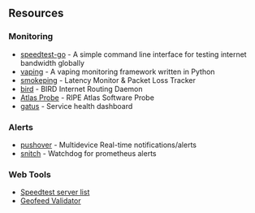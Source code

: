 ## Resources

### Monitoring
- [speedtest-go](https://github.com/showwin/speedtest-go) - A simple command line interface for testing internet bandwidth globally
- [vaping](https://github.com/20c/vaping) - A vaping monitoring framework written in Python
- [smokeping](https://oss.oetiker.ch/smokeping/) - Latency Monitor & Packet Loss Tracker
- [bird](https://bird.network.cz/) - BIRD Internet Routing Daemon
- [Atlas Probe](https://github.com/RIPE-NCC/ripe-atlas-software-probe) - RIPE Atlas Software Probe
- [gatus](https://github.com/TwinProduction/gatus) - Service health dashboard

### Alerts
- [pushover](https://pushover.net/) - Multidevice Real-time notifications/alerts
- [snitch](https://github.com/rotkonetworks/snitch) - Watchdog for prometheus alerts

### Web Tools
- [Speedtest server list](https://williamyaps.github.io/wlmjavascript/servercli.html)
- [Geofeed Validator](https://opengeofeed.org/validator)
